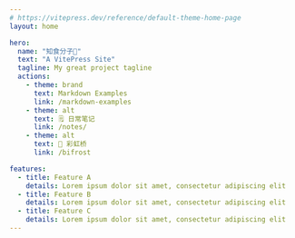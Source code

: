 ```yaml
---
# https://vitepress.dev/reference/default-theme-home-page
layout: home

hero:
  name: "知食分子🍕"
  text: "A VitePress Site"
  tagline: My great project tagline
  actions:
    - theme: brand
      text: Markdown Examples
      link: /markdown-examples
    - theme: alt
      text: 🗒 日常笔记
      link: /notes/
    - theme: alt
      text: 🌈 彩虹桥
      link: /bifrost

features:
  - title: Feature A
    details: Lorem ipsum dolor sit amet, consectetur adipiscing elit
  - title: Feature B
    details: Lorem ipsum dolor sit amet, consectetur adipiscing elit
  - title: Feature C
    details: Lorem ipsum dolor sit amet, consectetur adipiscing elit
---
```


